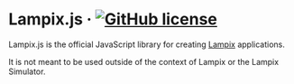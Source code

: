 # Lampix.js &middot; [![GitHub license](https://img.shields.io/badge/license-MIT-blue.svg)](https://github.com/lampix/lampix/blob/master/LICENSE)

Lampix.js is the official JavaScript library for creating [Lampix](https://github.com/facebook/react/blob/master/LICENSE) applications.

It is not meant to be used outside of the context of Lampix or the Lampix Simulator.
